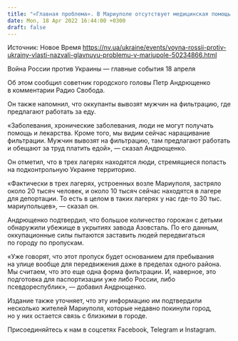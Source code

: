 ```yaml
---
title: "«Главная проблема». В Мариуполе отсутствует медицинская помощь — советник мэра"
date: Mon, 18 Apr 2022 16:44:00 +0300
draft: false
---
```

Источник: Новое Время https://nv.ua/ukraine/events/voyna-rossii-protiv-ukrainy-vlasti-nazvali-glavnuyu-problemu-v-mariupole-50234866.html


Война России против Украины — главные события 18 апреля

 Об этом сообщил советник городского головы Петр Андрющенко в комментарии Радио Свобода.

Он также напомнил, что оккупанты вывозят мужчин на фильтрацию, где предлагают работать за еду.

«Заболевания, хронические заболевания, люди не могут получать помощь и лекарства. Кроме того, мы видим сейчас наращивание фильтрации. Мужчин вывозят на фильтрацию, там предлагают работать и обещают за труд платить едой», — сказал Андрющенко.

Он отметил, что в трех лагерях находятся люди, стремящиеся попасть на подконтрольную Украине территорию.

«Фактически в трех лагерях, устроенных возле Мариуполя, застряло около 20 тысяч человек, и около 10 тысяч сейчас находятся в лагере для депортации. То есть в целом в таких лагерях у нас где-то 30 тыс. мариупольцев», — сказал он.

Андрющенко подтвердил, что большое количество горожан с детьми обнаружили убежище в укрытиях завода Азовсталь. По его данным, оккупационные силы пытаются заставить людей передвигаться по городу по пропускам.

«Уже говорят, что этот пропуск будет основанием для пребывания на улице вообще для передвижения даже в пределах одного района. Мы считаем, что это еще одна форма фильтрации. И, наверное, это подготовка для паспортизации уже либо России, либо псевдореспублик», — добавил Андрющенко.

Издание также уточняет, что эту информацию им подтвердили несколько жителей Мариуполя, которые недавно покинули город, но у них остается связь с близкими в городе.

Присоединяйтесь к нам в соцсетях Facebook, Telegram и Instagram.
